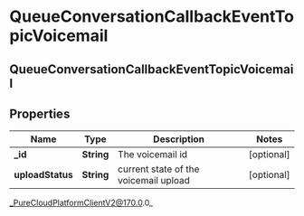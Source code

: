 # QueueConversationCallbackEventTopicVoicemail

## QueueConversationCallbackEventTopicVoicemail

## Properties

|Name | Type | Description | Notes|
|------------ | ------------- | ------------- | -------------|
| **_id** | **String** | The voicemail id | [optional] |
| **uploadStatus** | **String** | current state of the voicemail upload | [optional] |



_PureCloudPlatformClientV2@170.0.0_
